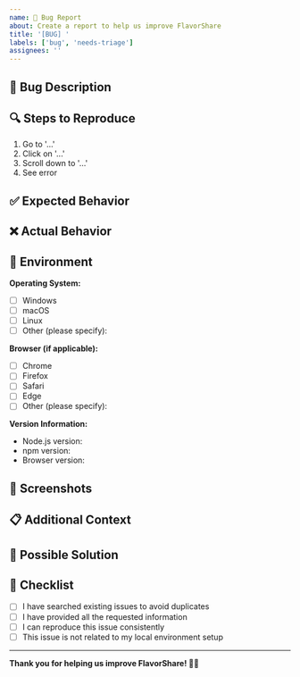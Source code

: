 ```yaml
---
name: 🐛 Bug Report
about: Create a report to help us improve FlavorShare
title: '[BUG] '
labels: ['bug', 'needs-triage']
assignees: ''
---
```


## 🐛 Bug Description

<!-- A clear and concise description of what the bug is. -->

## 🔍 Steps to Reproduce

1. Go to '...'
2. Click on '...'
3. Scroll down to '...'
4. See error

## ✅ Expected Behavior

<!-- A clear and concise description of what you expected to happen. -->

## ❌ Actual Behavior

<!-- A clear and concise description of what actually happened. -->

## 📱 Environment

**Operating System:**
- [ ] Windows
- [ ] macOS
- [ ] Linux
- [ ] Other (please specify):

**Browser (if applicable):**
- [ ] Chrome
- [ ] Firefox
- [ ] Safari
- [ ] Edge
- [ ] Other (please specify):

**Version Information:**
- Node.js version: <!-- e.g., 18.0.0 -->
- npm version: <!-- e.g., 8.0.0 -->
- Browser version: <!-- e.g., Chrome 96.0.4664.110 -->

## 📸 Screenshots

<!-- If applicable, add screenshots to help explain your problem. -->

## 📋 Additional Context

<!-- Add any other context about the problem here. -->

## 🔧 Possible Solution

<!-- If you have suggestions on a fix for the bug, describe it here. -->

## 📝 Checklist

- [ ] I have searched existing issues to avoid duplicates
- [ ] I have provided all the requested information
- [ ] I can reproduce this issue consistently
- [ ] This issue is not related to my local environment setup

---

**Thank you for helping us improve FlavorShare! 🍳✨**
